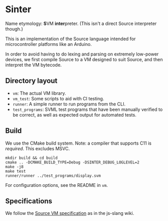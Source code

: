 # Sinter

Name etymology: <strong>S</strong>VM <strong>inter</strong>preter. (This isn't a direct Source interpreter though.)

This is an implementation of the Source language intended for microcontroller platforms like an Arduino.

In order to avoid having to do lexing and parsing on extremely low-power devices, we first compile Source to a VM designed to suit Source, and then interpret the VM bytecode.

## Directory layout

- `vm`: The actual VM library.
- `vm_test`: Some scripts to aid with CI testing.
- `runner`: A simple runner to run programs from the CLI.
- `test_programs`: SVML test programs that have been manually verified to be correct, as well as expected output for automated tests.

## Build

We use the CMake build system. Note: a compiler that supports C11 is _required_. This excludes MSVC.

```
mkdir build && cd build
cmake .. -DCMAKE_BUILD_TYPE=Debug -DSINTER_DEBUG_LOGLEVEL=2
make -j8
make test
runner/runner ../test_programs/display.svm
```

For configuration options, see the README in `vm`.

## Specifications

We follow the [Source VM specification](https://github.com/source-academy/js-slang/wiki/SVML-Specification) as in the js-slang wiki.
